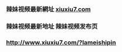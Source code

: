 ### 辣妹视频最新網址 [xiuxiu7.com](http://www.xiuxiu7.com/?lameishipin) 
### 辣妹视频最新地址 辣妹视频发布页
### http://www.xiuxiu7.com/?lameishipin
